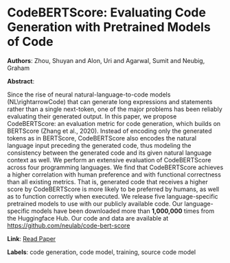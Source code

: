 # CodeBERTScore: Evaluating Code Generation with Pretrained Models of Code

**Authors**: Zhou, Shuyan and Alon, Uri and Agarwal, Sumit and Neubig, Graham

**Abstract**:

Since the rise of neural natural-language-to-code models (NL\rightarrowCode) that can generate long expressions and statements rather than a single next-token, one of the major problems has been reliably evaluating their generated output. In this paper, we propose CodeBERTScore: an evaluation metric for code generation, which builds on BERTScore (Zhang et al., 2020). Instead of encoding only the generated tokens as in BERTScore, CodeBERTScore also encodes the natural language input preceding the generated code, thus modeling the consistency between the generated code and its given natural language context as well. We perform an extensive evaluation of CodeBERTScore across four programming languages. We find that CodeBERTScore achieves a higher correlation with human preference and with functional correctness than all existing metrics. That is, generated code that receives a higher score by CodeBERTScore is more likely to be preferred by humans, as well as to function correctly when executed. We release five language-specific pretrained models to use with our publicly available code. Our language-specific models have been downloaded more than **1,000,000** times from the Huggingface Hub. Our code and data are available at https://github.com/neulab/code-bert-score

**Link**: [Read Paper](https://doi.org/10.18653/v1/2023.emnlp-main.859)

**Labels**: code generation, code model, training, source code model
